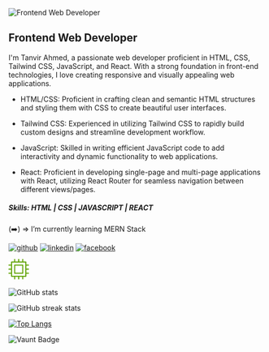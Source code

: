 

![Frontend Web Developer](https://i.ibb.co/4WjkS1Q/65893b97-1723-48d6-8ef9-f48c84518e08.png)

## Frontend Web Developer

I'm Tanvir Ahmed, a passionate web developer proficient in HTML, CSS, Tailwind CSS, JavaScript, and React. With a strong foundation in front-end technologies, I love creating responsive and visually appealing web applications.

- HTML/CSS: Proficient in crafting clean and semantic HTML structures and styling them with CSS to create beautiful user interfaces.

- Tailwind CSS: Experienced in utilizing Tailwind CSS to rapidly build custom designs and streamline development workflow.

- JavaScript: Skilled in writing efficient JavaScript code to add interactivity and dynamic functionality to web applications.

- React: Proficient in developing single-page and multi-page applications with React, utilizing React Router for seamless navigation between different views/pages.

##### Skills: HTML | CSS | JAVASCRIPT | REACT 

(➡️) => I’m currently learning MERN Stack 


[<img src='https://cdn.jsdelivr.net/npm/simple-icons@3.0.1/icons/github.svg' alt='github' height='40'>](https://github.com/tahmedofficial)  [<img src='https://cdn.jsdelivr.net/npm/simple-icons@3.0.1/icons/linkedin.svg' alt='linkedin' height='40'>](https://www.linkedin.com/in/tahmedofficial/)  [<img src='https://cdn.jsdelivr.net/npm/simple-icons@3.0.1/icons/facebook.svg' alt='facebook' height='40'>](https://www.facebook.com/taahmedofficial)  

<a href='https://docs.github.com/en/developers'><img src='https://raw.githubusercontent.com/acervenky/animated-github-badges/master/assets/devbadge.gif' width='40' height='40'></a> 

![GitHub stats](https://github-readme-stats.vercel.app/api?username=tahmedofficial&show_icons=true) 

![GitHub streak stats](https://streak-stats.demolab.com/?user=tahmedofficial)

[![Top Langs](https://github-readme-stats.vercel.app/api/top-langs/?username=tahmedofficial)](https://github.com/anuraghazra/github-readme-stats)

![Vaunt Badge](https://api.vaunt.dev/v1/github/entities/tahmedofficial/contributions?format=svg&private=false) 


  

